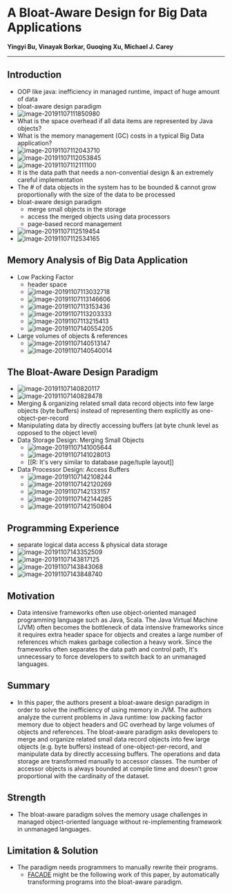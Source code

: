 # A Bloat-Aware Design for Big Data Applications

  

**Yingyi Bu, Vinayak Borkar, Guoqing Xu, Michael J. Carey**

---



## Introduction

* OOP like java: inefficiency in managed runtime, impact of huge amount of data
* bloat-aware design paradigm
* ![image-20191107111850980](D:\OneDrive\Pictures\Typora\image-20191107111850980.png)
* What is the space overhead if all data items are represented by Java objects?
* What is the memory management (GC) costs in a typical Big Data application?
* ![image-20191107112043710](D:\OneDrive\Pictures\Typora\image-20191107112043710.png)
* ![image-20191107112053845](D:\OneDrive\Pictures\Typora\image-20191107112053845.png)
* ![image-20191107112111100](D:\OneDrive\Pictures\Typora\image-20191107112111100.png)
* It is the data path that needs a non-convential design & an extremely careful implementation
* The # of data objects in the system has to be bounded & cannot grow proportionally with the size of the data to be processed
* bloat-aware design paradigm
  * merge small objects in the storage
  * access the merged objects using data processors
  * page-based record management
* ![image-20191107112519454](D:\OneDrive\Pictures\Typora\image-20191107112519454.png)
* ![image-20191107112534165](D:\OneDrive\Pictures\Typora\image-20191107112534165.png)



## Memory Analysis of Big Data Application

* Low Packing Factor
  * header space
  * ![image-20191107113032718](D:\OneDrive\Pictures\Typora\image-20191107113032718.png)
  * ![image-20191107113146606](D:\OneDrive\Pictures\Typora\image-20191107113146606.png)
  * ![image-20191107113153436](D:\OneDrive\Pictures\Typora\image-20191107113153436.png)
  * ![image-20191107113203333](D:\OneDrive\Pictures\Typora\image-20191107113203333.png)
  * ![image-20191107113215413](D:\OneDrive\Pictures\Typora\image-20191107113215413.png)
  * ![image-20191107140554205](D:\OneDrive\Pictures\Typora\image-20191107140554205.png)
* Large volumes of objects & references
  * ![image-20191107140513147](D:\OneDrive\Pictures\Typora\image-20191107140513147.png)
  * ![image-20191107140540014](D:\OneDrive\Pictures\Typora\image-20191107140540014.png)



## The Bloat-Aware Design Paradigm

* ![image-20191107140820117](D:\OneDrive\Pictures\Typora\image-20191107140820117.png)
* ![image-20191107140828478](D:\OneDrive\Pictures\Typora\image-20191107140828478.png)
* Merging & organizing related small data record objects into few large objects (byte buffers) instead of representing them explicitly as one-object-per-record
* Manipulating data by directly accessing buffers (at byte chunk level as opposed to the object level)
* Data Storage Design: Merging Small Objects
  * ![image-20191107141005644](D:\OneDrive\Pictures\Typora\image-20191107141005644.png)
  * ![image-20191107141028013](D:\OneDrive\Pictures\Typora\image-20191107141028013.png)
  * [[R: It's very similar to database page/tuple layout]]
* Data Processor Design: Access Buffers
  * ![image-20191107142108244](D:\OneDrive\Pictures\Typora\image-20191107142108244.png)
  * ![image-20191107142120269](D:\OneDrive\Pictures\Typora\image-20191107142120269.png)
  * ![image-20191107142133157](D:\OneDrive\Pictures\Typora\image-20191107142133157.png)
  * ![image-20191107142144285](D:\OneDrive\Pictures\Typora\image-20191107142144285.png)
  * ![image-20191107142150804](D:\OneDrive\Pictures\Typora\image-20191107142150804.png)



## Programming Experience

* separate logical data access & physical data storage
* ![image-20191107143352509](D:\OneDrive\Pictures\Typora\image-20191107143352509.png)
* ![image-20191107143817125](D:\OneDrive\Pictures\Typora\image-20191107143817125.png)
* ![image-20191107143843068](D:\OneDrive\Pictures\Typora\image-20191107143843068.png)
* ![image-20191107143848740](D:\OneDrive\Pictures\Typora\image-20191107143848740.png)























## Motivation

* Data intensive frameworks often use object-oriented managed programming language such as Java, Scala. The Java Virtual Machine (JVM) often becomes the bottleneck of data intensive frameworks since it requires extra header space for objects and creates a large number of references which makes garbage collection a heavy work. Since the frameworks often separates the data path and control path, It's unnecessary to force developers to switch back to an unmanaged languages.

## Summary

* In this paper, the authors present a bloat-aware design paradigm in order to solve the inefficiency of using memory in JVM. The authors analyze the current problems in Java runtime: low packing factor memory due to object headers and GC overhead by large volumes of objects and references. The bloat-aware paradigm asks developers to merge and organize related small data record objects into few large objects (e.g. byte buffers) instead of one-object-per-record, and manipulate data by directly accessing buffers. The operations and data storage are transformed manually to accessor classes. The number of accessor objects is always bounded at compile time and doesn't grow proportional with the cardinaity of the dataset.

## Strength

* The bloat-aware paradigm solves the memory usage challenges in managed object-oriented language without re-implementing framework in unmanaged languages.

## Limitation & Solution

* The paradigm needs programmers to manually rewrite their programs.
  * [FACADE](http://web.cs.ucla.edu/~wangkai/papers/asplos15.pdf) might be the following work of this paper, by automatically transforming programs into the bloat-aware paradigm.

